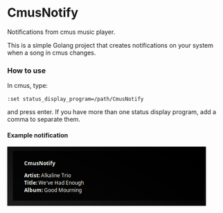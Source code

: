 # CmusNotify
Notifications from cmus music player.

This is a simple Golang project that creates notifications on your system when a song in cmus changes.


### How to use
In cmus, type:
```
:set status_display_program=/path/CmusNotify
```
and press enter. If you have more than one status display program, add a comma to separate them.

#### Example notification

![Notification](https://github.com/sebojanko/CmusNotify/blob/master/cmusNotify-example.png)
